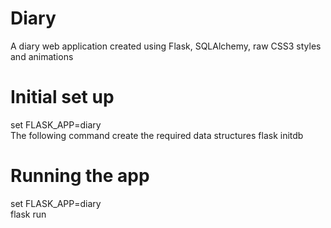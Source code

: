 # Diary
A diary web application created using Flask, SQLAlchemy, raw CSS3 styles and animations

# Initial set up

set FLASK_APP=diary<br>
The following command create the required data structures
flask initdb

# Running the app
set FLASK_APP=diary<br>
flask run
